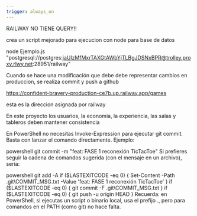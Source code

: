 ```yaml
---
trigger: always_on
---
```


RAILWAY NO TIENE QUERY!!

crea un script mejorado para ejecucion con node para base de datos

node Ejemplo.js "postgresql://postgres:jaUlzMfMxrTAXGtAWbYjTLBgJDSNxBPR@trolley.proxy.rlwy.net:28951/railway"

Cuando se hace una modificación que debe debe representar cambios en produccion, se realiza commit y push a github

https://confident-bravery-production-ce7b.up.railway.app/games

esta es la direccion asignada por railway

En este proyecto los usuarios, la economia, la experiencia, las salas y tableros deben mantener consistencia

En PowerShell no necesitas Invoke-Expression para ejecutar git commit. Basta con lanzar el comando directamente. Ejemplo:

powershell
git commit -m "feat: FASE 1 reconexión TicTacToe"
Si prefieres seguir la cadena de comandos sugerida (con el mensaje en un archivo), sería:

powershell
git add -A
if ($LASTEXITCODE -eq 0) { Set-Content -Path .git\COMMIT_MSG.txt -Value 'feat: FASE 1 reconexión TicTacToe' }
if ($LASTEXITCODE -eq 0) { git commit -F .git\COMMIT_MSG.txt }
if ($LASTEXITCODE -eq 0) { git push -u origin HEAD }
Recuerda: en PowerShell, si ejecutas un script o binario local, usa el prefijo .\, pero para comandos en el PATH (como git) no hace falta.

